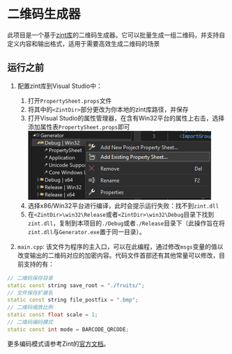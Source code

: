 # 二维码生成器
此项目是一个基于[zint库](https://zint.org.uk/manual/chapter/1)的二维码生成器。它可以批量生成一组二维码，并支持自定义内容和输出格式，适用于需要高效生成二维码的场景

## 运行之前
1. 配置zint库到Visual Studio中：
    1. 打开`PropertySheet.props`文件
    2. 将其中的`<ZintDir>`部分更改为你本地的zint库路径，并保存
    3. 打开Visual Studio的属性管理器，在含有Win32平台的属性上右击，选择添加属性表`PropertySheet.props`即可![alt text](./readme_dpdc/image.png)
    4. 选择x86/Win32平台进行编译，此时会提示运行失败：找不到`zint.dll`
    5. 在`<ZintDir>\win32\Release`或者`<ZintDir>\win32\Debug`目录下找到`zint.dll`，复制到本项目的`./Debug`或者`./Release`目录下（此操作旨在将`zint.dll`与`Generator.exe`置于同一目录）。

2. `main.cpp`: 该文件为程序的主入口，可以在此编程，通过修改`msgs`变量的值以改变输出的二维码对应的加密内容。代码文件首部还有其他常量可以修改，目前支持的有：
```cpp
// 二维码保存目录
static const string save_root = "./fruits/";
// 文件保存扩展名
static const string file_postfix = ".bmp";
// 二维码缩放比例
static const float scale = 1;
// 二维码编码模式
static const int mode = BARCODE_QRCODE;
```
更多编码模式请参考Zint的[官方文档](https://zint.org.uk/manual/chapter/6/1)。